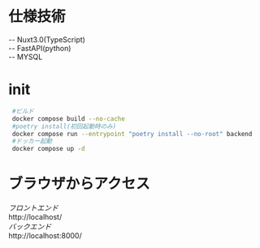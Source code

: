 # 仕様技術
 -- Nuxt3.0(TypeScript)  
 -- FastAPI(python)  
 -- MYSQL  

# init
 ``` bash
  #ビルド
  docker compose build --no-cache
  #poetry install(初回起動時のみ)
  docker compose run --entrypoint "poetry install --no-root" backend
  #ドッカー起動
  docker compose up -d
 ```
  
# ブラウザからアクセス
 *フロントエンド*  
  http://localhost/  
 *バックエンド*  
  http://localhost:8000/  
